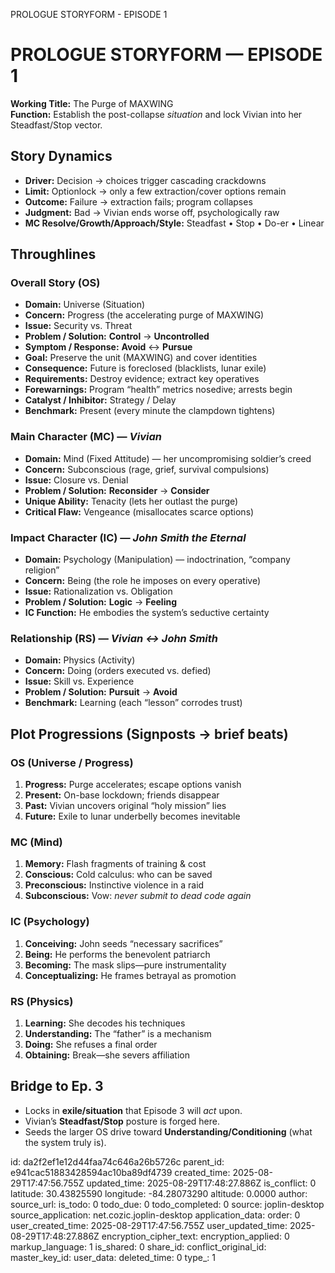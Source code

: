 PROLOGUE STORYFORM - EPISODE 1

# PROLOGUE STORYFORM — EPISODE 1
**Working Title:** The Purge of MAXWING  
**Function:** Establish the post-collapse *situation* and lock Vivian into her Steadfast/Stop vector.

## Story Dynamics
- **Driver:** Decision → choices trigger cascading crackdowns
- **Limit:** Optionlock → only a few extraction/cover options remain
- **Outcome:** Failure → extraction fails; program collapses
- **Judgment:** Bad → Vivian ends worse off, psychologically raw
- **MC Resolve/Growth/Approach/Style:** Steadfast • Stop • Do-er • Linear

## Throughlines

### Overall Story (OS)
- **Domain:** Universe (Situation)
- **Concern:** Progress (the accelerating purge of MAXWING)
- **Issue:** Security vs. Threat
- **Problem / Solution:** **Control** → **Uncontrolled**
- **Symptom / Response:** **Avoid** ↔ **Pursue**
- **Goal:** Preserve the unit (MAXWING) and cover identities
- **Consequence:** Future is foreclosed (blacklists, lunar exile)
- **Requirements:** Destroy evidence; extract key operatives
- **Forewarnings:** Program “health” metrics nosedive; arrests begin
- **Catalyst / Inhibitor:** Strategy / Delay
- **Benchmark:** Present (every minute the clampdown tightens)

### Main Character (MC) — *Vivian*
- **Domain:** Mind (Fixed Attitude) — her uncompromising soldier’s creed
- **Concern:** Subconscious (rage, grief, survival compulsions)
- **Issue:** Closure vs. Denial
- **Problem / Solution:** **Reconsider** → **Consider**
- **Unique Ability:** Tenacity (lets her outlast the purge)
- **Critical Flaw:** Vengeance (misallocates scarce options)

### Impact Character (IC) — *John Smith the Eternal*
- **Domain:** Psychology (Manipulation) — indoctrination, “company religion”
- **Concern:** Being (the role he imposes on every operative)
- **Issue:** Rationalization vs. Obligation
- **Problem / Solution:** **Logic** → **Feeling**
- **IC Function:** He embodies the system’s seductive certainty

### Relationship (RS) — *Vivian ↔ John Smith*
- **Domain:** Physics (Activity)
- **Concern:** Doing (orders executed vs. defied)
- **Issue:** Skill vs. Experience
- **Problem / Solution:** **Pursuit** → **Avoid**
- **Benchmark:** Learning (each “lesson” corrodes trust)

## Plot Progressions (Signposts → brief beats)

### OS (Universe / Progress)
1. **Progress:** Purge accelerates; escape options vanish  
2. **Present:** On-base lockdown; friends disappear  
3. **Past:** Vivian uncovers original “holy mission” lies  
4. **Future:** Exile to lunar underbelly becomes inevitable

### MC (Mind)
1. **Memory:** Flash fragments of training & cost  
2. **Conscious:** Cold calculus: who can be saved  
3. **Preconscious:** Instinctive violence in a raid  
4. **Subconscious:** Vow: *never submit to dead code again*

### IC (Psychology)
1. **Conceiving:** John seeds “necessary sacrifices”  
2. **Being:** He performs the benevolent patriarch  
3. **Becoming:** The mask slips—pure instrumentality  
4. **Conceptualizing:** He frames betrayal as promotion

### RS (Physics)
1. **Learning:** She decodes his techniques  
2. **Understanding:** The “father” is a mechanism  
3. **Doing:** She refuses a final order  
4. **Obtaining:** Break—she severs affiliation

## Bridge to Ep. 3
- Locks in **exile/situation** that Episode 3 will *act* upon.
- Vivian’s **Steadfast/Stop** posture is forged here.
- Seeds the larger OS drive toward **Understanding/Conditioning** (what the system truly is).


id: da2f2ef1e12d44faa74c646a26b5726c
parent_id: e941cac51883428594ac10ba89df4739
created_time: 2025-08-29T17:47:56.755Z
updated_time: 2025-08-29T17:48:27.886Z
is_conflict: 0
latitude: 30.43825590
longitude: -84.28073290
altitude: 0.0000
author: 
source_url: 
is_todo: 0
todo_due: 0
todo_completed: 0
source: joplin-desktop
source_application: net.cozic.joplin-desktop
application_data: 
order: 0
user_created_time: 2025-08-29T17:47:56.755Z
user_updated_time: 2025-08-29T17:48:27.886Z
encryption_cipher_text: 
encryption_applied: 0
markup_language: 1
is_shared: 0
share_id: 
conflict_original_id: 
master_key_id: 
user_data: 
deleted_time: 0
type_: 1